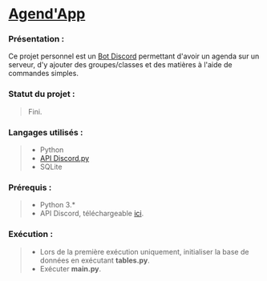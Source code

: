 # [Agend'App](https://github.com/ErwannGauthier/AgendApp)

### **Présentation** :

Ce projet personnel est un [Bot Discord](https://discord.com/developers/docs/topics/oauth2#bots) permettant d'avoir un agenda sur un serveur, d'y ajouter des groupes/classes et des matières à l'aide de commandes simples.

### **Statut du projet** :

>Fini.

### **Langages utilisés :**

>- Python
>- [API Discord.py](https://discordpy.readthedocs.io/en/stable/)
>- SQLite

### **Prérequis :**

>- Python 3.*
>- API Discord, téléchargeable [ici](https://discordpy.readthedocs.io/en/stable/intro.html#installing).


### **Exécution :**
>- Lors de la première exécution uniquement, initialiser la base de données en exécutant **tables.py**.
>- Exécuter **main.py**.